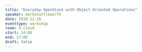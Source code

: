 ```yaml
---
title: "Everyday OpenStack with Object Oriented Operations"
speaker: markshuttleworth
date: 2018-12-26
eventtype: workshop
room: 4.cloud
start: 14:00
end: 17:00
draft: false
---
```

